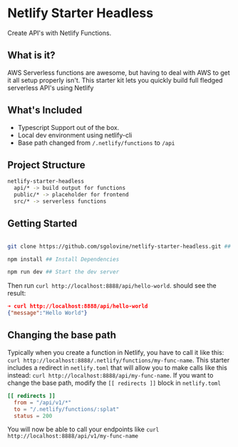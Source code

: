 # Netlify Starter Headless

Create API's with Netlify Functions.

## What is it?

AWS Serverless functions are awesome, but having to deal with
AWS to get it all setup properly isn't. This starter kit lets
you quickly build full fledged serverless API's using Netlify

## What's Included

- Typescript Support out of the box.
- Local dev environment using netlify-cli
- Base path changed from `/.netlify/functions` to `/api`

## Project Structure

```bash
netlify-starter-headless
  api/* -> build output for functions
  public/* -> placeholder for frontend
  src/* -> serverless functions

```

## Getting Started

```bash

git clone https://github.com/sgolovine/netlify-starter-headless.git ## Checkout

npm install ## Install Dependencies

npm run dev ## Start the dev server

```

Then run `curl http://localhost:8888/api/hello-world`.
should see the result:

```json
➜ curl http://localhost:8888/api/hello-world
{"message":"Hello World"}

```

## Changing the base path

Typically when you create a function in Netlify, you have to call it like this: `curl http://localhost:8888/.netlify/functions/my-func-name`. This starter includes a redirect in `netlify.toml` that will allow you to make calls like this instead: `curl http://localhost:8888/api/my-func-name`. If you want to change the base path, modify the `[[ redirects ]]` block in `netlify.toml`

```toml
[[ redirects ]]
  from = "/api/v1/*"
  to = "/.netlify/functions/:splat"
  status = 200

```

You will now be able to call your endpoints like `curl http://localhost:8888/api/v1/my-func-name`

